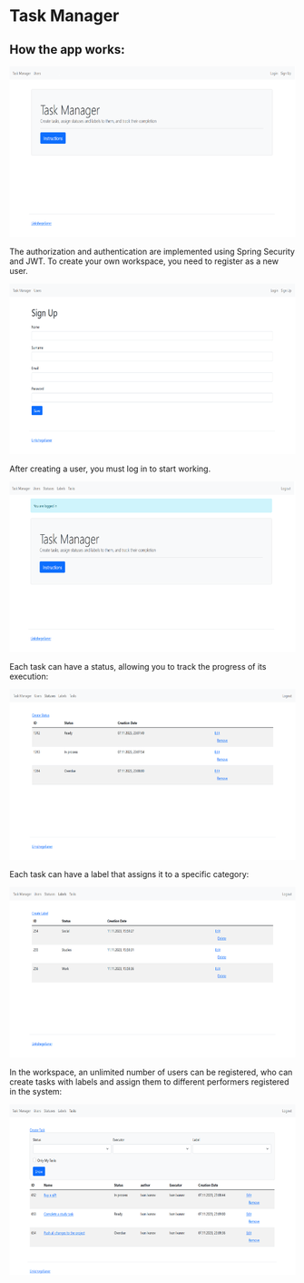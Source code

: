 # Task Manager

## How the app works:

<p style="text-align: left;">
  <img src="https://github.com/Linkshegelianer/Spring-React-Fullstack-CRUD-webapp/blob/main/description/screenshots_en/1.png" width="650" height="300">
</p>

The authorization and authentication are implemented using Spring Security and JWT. To create your own workspace, you need to register as a new user.

<p style="text-align: left;">
  <img src="https://github.com/Linkshegelianer/Spring-React-Fullstack-CRUD-webapp/blob/main/description/screenshots_en/2.png" width="650" height="300">
</p>

After creating a user, you must log in to start working.

<p style="text-align: left;">
  <img src="https://github.com/Linkshegelianer/Spring-React-Fullstack-CRUD-webapp/blob/main/description/screenshots_en/3.png" width="650" height="300">
</p>

Each task can have a status, allowing you to track the progress of its execution:

<p style="text-align: left;">
  <img src="https://github.com/Linkshegelianer/Spring-React-Fullstack-CRUD-webapp/blob/main/description/screenshots_en/4.png" width="650" height="300">
</p>

Each task can have a label that assigns it to a specific category:

<p style="text-align: left;">
  <img src="https://github.com/Linkshegelianer/Spring-React-Fullstack-CRUD-webapp/blob/main/description/screenshots_en/5.png" width="650" height="300">
</p>

In the workspace, an unlimited number of users can be registered, who can create tasks with labels and assign them to different performers registered in the system:
<p style="text-align: left;">
  <img src="https://github.com/Linkshegelianer/Spring-React-Fullstack-CRUD-webapp/blob/main/description/screenshots_en/6.png" width="650" height="300">
</p>